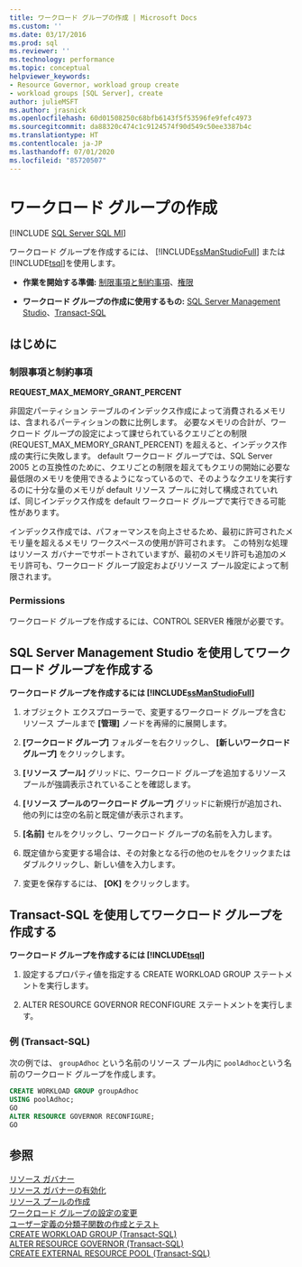 ```yaml
---
title: ワークロード グループの作成 | Microsoft Docs
ms.custom: ''
ms.date: 03/17/2016
ms.prod: sql
ms.reviewer: ''
ms.technology: performance
ms.topic: conceptual
helpviewer_keywords:
- Resource Governor, workload group create
- workload groups [SQL Server], create
author: julieMSFT
ms.author: jrasnick
ms.openlocfilehash: 60d01508250c68bfb6143f5f53596fe9fefc4973
ms.sourcegitcommit: da88320c474c1c9124574f90d549c50ee3387b4c
ms.translationtype: HT
ms.contentlocale: ja-JP
ms.lasthandoff: 07/01/2020
ms.locfileid: "85720507"
---
```

# <a name="create-a-workload-group"></a>ワークロード グループの作成

[!INCLUDE [SQL Server SQL MI](../../includes/applies-to-version/sql-asdbmi.md)]

  ワークロード グループを作成するには、 [!INCLUDE[ssManStudioFull](../../includes/ssmanstudiofull-md.md)] または [!INCLUDE[tsql](../../includes/tsql-md.md)]を使用します。  
  
-   **作業を開始する準備:** [制限事項と制約事項](#LimitationsRestrictions)、[権限](#Permissions)  
  
-   **ワークロード グループの作成に使用するもの:** [SQL Server Management Studio](#CreRPProp)、[Transact-SQL](#CreRPTSQL)  
  
##  <a name="before-you-begin"></a><a name="BeforeYouBegin"></a> はじめに  
  
###  <a name="limitations-and-restrictions"></a><a name="LimitationsRestrictions"></a> 制限事項と制約事項

 **REQUEST_MAX_MEMORY_GRANT_PERCENT**  
  
 非固定パーティション テーブルのインデックス作成によって消費されるメモリは、含まれるパーティションの数に比例します。 必要なメモリの合計が、ワークロード グループの設定によって課せられているクエリごとの制限 (REQUEST_MAX_MEMORY_GRANT_PERCENT) を超えると、インデックス作成の実行に失敗します。 default ワークロード グループでは、SQL Server 2005 との互換性のために、クエリごとの制限を超えてもクエリの開始に必要な最低限のメモリを使用できるようになっているので、そのようなクエリを実行するのに十分な量のメモリが default リソース プールに対して構成されていれば、同じインデックス作成を default ワークロード グループで実行できる可能性があります。  
  
 インデックス作成では、パフォーマンスを向上させるため、最初に許可されたメモリ量を超えるメモリ ワークスペースの使用が許可されます。 この特別な処理はリソース ガバナーでサポートされていますが、最初のメモリ許可も追加のメモリ許可も、ワークロード グループ設定およびリソース プール設定によって制限されます。  
  
###  <a name="permissions"></a><a name="Permissions"></a> Permissions

 ワークロード グループを作成するには、CONTROL SERVER 権限が必要です。  
  
##  <a name="create-a-workload-group-using-sql-server-management-studio"></a><a name="CreRPProp"></a> SQL Server Management Studio を使用してワークロード グループを作成する

 **ワークロード グループを作成するには [!INCLUDE[ssManStudioFull](../../includes/ssmanstudiofull-md.md)]**  
  
1.  オブジェクト エクスプローラーで、変更するワークロード グループを含むリソース プールまで **[管理]** ノードを再帰的に展開します。  
  
2.  **[ワークロード グループ]** フォルダーを右クリックし、 **[新しいワークロード グループ]** をクリックします。  
  
3.  **[リソース プール]** グリッドに、ワークロード グループを追加するリソース プールが強調表示されていることを確認します。  
  
4.  **[リソース プールのワークロード グループ]** グリッドに新規行が追加され、他の列には空の名前と既定値が表示されます。  
  
5.  **[名前]** セルをクリックし、ワークロード グループの名前を入力します。  
  
6.  既定値から変更する場合は、その対象となる行の他のセルをクリックまたはダブルクリックし、新しい値を入力します。  
  
7.  変更を保存するには、 **[OK]** をクリックします。  

##  <a name="create-a-workload-group-using-transact-sql"></a><a name="CreRPTSQL"></a> Transact-SQL を使用してワークロード グループを作成する  
 **ワークロード グループを作成するには [!INCLUDE[tsql](../../includes/tsql-md.md)]**  
  
1.  設定するプロパティ値を指定する CREATE WORKLOAD GROUP ステートメントを実行します。  
  
2.  ALTER RESOURCE GOVERNOR RECONFIGURE ステートメントを実行します。  
  
### <a name="example-transact-sql"></a>例 (Transact-SQL)

 次の例では、 `groupAdhoc` という名前のリソース プール内に `poolAdhoc`という名前のワークロード グループを作成します。  
  
```sql
CREATE WORKLOAD GROUP groupAdhoc  
USING poolAdhoc;  
GO  
ALTER RESOURCE GOVERNOR RECONFIGURE;  
GO  
```  
  
## <a name="see-also"></a>参照

 [リソース ガバナー](../../relational-databases/resource-governor/resource-governor.md)   
 [リソース ガバナーの有効化](../../relational-databases/resource-governor/enable-resource-governor.md)   
 [リソース プールの作成](../../relational-databases/resource-governor/create-a-resource-pool.md)   
 [ワークロード グループの設定の変更](../../relational-databases/resource-governor/change-workload-group-settings.md)   
 [ユーザー定義の分類子関数の作成とテスト](../../relational-databases/resource-governor/create-and-test-a-classifier-user-defined-function.md)   
 [CREATE WORKLOAD GROUP &#40;Transact-SQL&#41;](../../t-sql/statements/create-workload-group-transact-sql.md)   
 [ALTER RESOURCE GOVERNOR &#40;Transact-SQL&#41;](../../t-sql/statements/alter-resource-governor-transact-sql.md)   
 [CREATE EXTERNAL RESOURCE POOL &#40;Transact-SQL&#41;](../../t-sql/statements/create-external-resource-pool-transact-sql.md)  
  
  
